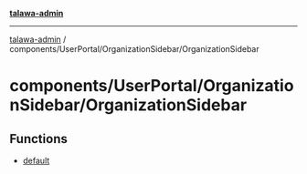 [**talawa-admin**](../../../../README.md)

***

[talawa-admin](../../../../modules.md) / components/UserPortal/OrganizationSidebar/OrganizationSidebar

# components/UserPortal/OrganizationSidebar/OrganizationSidebar

## Functions

- [default](functions/default.md)
